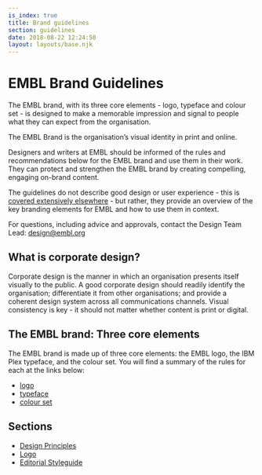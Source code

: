 ```yaml
---
is_index: true
title: Brand guidelines
section: guidelines
date: 2018-08-22 12:24:50
layout: layouts/base.njk
---
```


# EMBL Brand Guidelines

The EMBL brand, with its three core elements - logo, typeface and colour set - is designed to make a memorable impression and signal to people what they can expect from the organisation.

The EMBL Brand is the organisation’s visual identity in print and online.

Designers and writers at EMBL should be informed of the rules and recommendations below for the EMBL brand and use them in their work. They can protect and strengthen the EMBL brand by creating compelling, engaging on-brand content.

The guidelines do not describe good design or user experience - this is [covered extensively elsewhere](https://1stwebdesigner.com/top-10-ux-blogs/) - but rather, they provide an overview of the key branding elements for EMBL and how to use them in context.

For questions, including advice and approvals, contact the Design Team Lead: [design@embl.org](mailto:design@embl.org)

## What is corporate design?

Corporate design is the manner in which an organisation presents itself visually to the public. A good corporate design should readily identify the organisation; differentiate it from other organisations; and provide a coherent design system across all communications channels.  Visual consistency is key - it should not matter whether content is print or digital.

## The EMBL brand: Three core elements

The EMBL brand is made up of three core elements: the EMBL logo, the IBM Plex typeface, and the colour set. You will find a summary of the rules for each at the links below:

- [logo](embl-logo.md)
- [typeface](typeface.md)
- [colour set](colours.md)


## Sections

- <a href="/brand-guidelines/design-principles/" class="vf-navigation__link">Design Principles</a>
- <a href="/brand-guidelines/logo/" class="vf-navigation__link">Logo</a>
- <a href="/brand-guidelines/editorial-styleguide/" class="vf-navigation__link">Editorial Styleguide</a>
